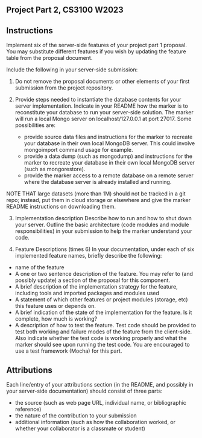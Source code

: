 ## Project Part 2, CS3100 W2023
## Instructions
Implement six of the server-side features of your project part 1 proposal. You may substitute different features if you wish by updating the feature table from the proposal document.

Include the following in your server-side submission:

1. Do not remove the proposal documents or other elements of your first submission from the project repository.

2. Provide steps needed to instantiate the database contents for your server implementation. Indicate in your README how the marker is to reconstitute your database to run your server-side solution. The marker will run a local Mongo server on localhost/127.0.0.1 at port 27017. Some possibilities are:

    - provide source data files and instructions for the marker to recreate your database in their own local MongoDB server. This could involve mongoimport command usage for example.
    - provide a data dump (such as mongodump) and instructions for the marker to recreate your database in their own local MongoDB server (such as mongorestore).
    - provide the marker access to a remote database on a remote server where the database server is already installed and running.

NOTE THAT large datasets (more than 1M) should not be tracked in a git repo; instead, put them in cloud storage or elsewhere and give the marker README instructions on downloading them.

3. Implementation description Describe how to run and how to shut down your server. Outline the basic architecture (code modules and module responsibilities) in your submission to help the marker understand your code.

4. Feature Descriptions (times 6) In your documentation, under each of six implemented feature names, briefly describe the following:

- name of the feature
- A one or two sentence description of the feature. You may refer to (and possibly update) a section of the proposal for this component.
- A brief description of the implementation strategy for the feature, including tools and imported packages and modules used
- A statement of which other features or project modules (storage, etc) this feature uses or depends on.
- A brief indication of the state of the implementation for the feature. Is it complete, how much is working?
- A description of how to test the feature. Test code should be provided to test both working and failure modes of the feature from the client-side. Also indicate whether the test code is working properly and what the marker should see upon running the test code. You are encouraged to use a test framework (Mocha) for this part.

## Attributions
Each line/entry of your attributions section (in the README, and possibly in your server-side documentation) should consist of three parts: 
- the source (such as web page URL, individual name, or bibliographic reference)
- the nature of the contribution to your submission
- additional information (such as how the collaboration worked, or whether your collaborator is a classmate or student)